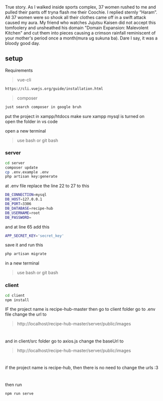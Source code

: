 True story. As I walked inside sports complex, 37 women rushed to me and pulled their pants off tryna flash me their Coochie. I replied sternly “Haram”. All 37 women were so shook all their clothes came off in a swift attack caused my aura. My friend who watches Jujutsu Kaisen did not accept this tomfoolery and unsheathed his domain "Domain Expansion: Malevolent Kitchen" and cut them into pieces causing a crimson rainfall reminiscent of your mother's period once a month(mura ug sukuna ba). Dare I say, it was a bloody good day.


## setup

Requirements
> vue-cli
```bash
https://cli.vuejs.org/guide/installation.html
```
> composer
```bash
just search composer in google bruh
```

put the project in xampp/htdocs 
make sure xampp mysql is turned on  
open the folder in vs code

open a new terminal 
> use bash or git bash
### server

```bash
cd server
composer update
cp .env.example .env
php artisan key:generate
```
at .env file 
replace the line 22 to 27 to this
```bash
DB_CONNECTION=mysql
DB_HOST=127.0.0.1
DB_PORT=3306
DB_DATABASE=recipe-hub
DB_USERNAME=root
DB_PASSWORD=
```
and at line 65 add this
```bash
APP_SECRET_KEY='secret_key'
```
save it and run this
```bash
php artisan migrate
```


in a new terminal
> use bash or git bash
### client
```bash
cd client
npm install
```
IF the project name is recipe-hub-master
then go to client folder
go to .env file
change the url to 
> http://localhost/recipe-hub-master/server/public/images
#  
and in client/src folder
go to axios.js
change the baseUrl to
> http://localhost/recipe-hub-master/server/public/images
#  
if the project name is recipe-hub, then there is no need to change the urls :3
#  
then run
```bash
npm run serve
```
